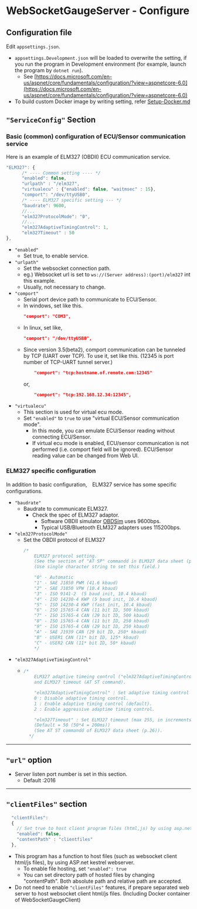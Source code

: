 # WebSocketGaugeServer - Configure

## Configuration file
Edit `appsettings.json`.
* `appsettings.Development.json` will be loaded to overwrite the setting, if you run the program in Development environment (for example, launch the program by `dotnet run`).
  * See [https://docs.microsoft.com/en-us/aspnet/core/fundamentals/configuration/?view=aspnetcore-6.0](https://docs.microsoft.com/en-us/aspnet/core/fundamentals/configuration/?view=aspnetcore-6.0)
* To build custom Docker image by writing setting, refer [Setup-Docker.md](Setup-Docker.md)

## `"ServiceConfig"` Section
### Basic (common) configuration of ECU/Sensor communication service
Here is an example of ELM327 (OBDII) ECU communication service.
```js
"ELM327": {
      /* ---- Common setting ---- */
      "enabled": false,
      "urlpath" : "/elm327",
      "virtualecu" : {"enabled": false, "waitmsec" : 15},
      "comport": "/dev/ttyUSB0",
      /* ---- ELM327 specific setting --- */
      "baudrate": 9600,
      //...
      "elm327ProtocolMode": "0",
      //...
      "elm327AdaptiveTimingControl": 1,
      "elm327Timeout" : 50
},
```
* `"enabled"`
  * Set true, to enable service.
* `"urlpath"`
  * Set the websocket connection path.
  * eg.) Websocket url is set to  `ws://(Server address):(port)/elm327` int this example.
  * Usually, not necessary to change.
* `"comport"`
  * Serial port device path to communicate to ECU/Sensor.
  * In windows, set like this.
    ```json
    "comport": "COM3",
    ```
  * In linux, set like,
    ```json
    "comport": "/dev/ttyUSB0",
    ```
  * Since version 3.5(beta2), comport communication can be tunneled by TCP (UART over TCP). To use it, set like this. (12345 is port number of TCP-UART tunnel server.)
    ```json
        "comport": "tcp:hostname.of.remote.com:12345"
    ```
    or, 
    ```json
        "comport": "tcp:192.168.12.34:12345",
    ```
* `"virtualecu"`
  * This section is used for virtual ecu mode.
  * Set `"enabled"` to `true` to use "virtual ECU/Sensor communication mode".
    * In this mode, you can emulate ECU/Sensor reading without connecting ECU/Sensor.
    * If virtual ecu mode is enabled, ECU/sensor communication is not performed (i.e. comport field will be ignored). ECU/Sensor reading value can be changed from Web UI.

### ELM327 specific configuration
In addition to basic configuration,　ELM327 service has some specific configurations.
* `"baudrate"`
  * Baudrate to communicate ELM327.
    * Check the spec of ELM327 adaptor.
      *  Software OBDII simulator [OBDSim](https://icculus.org/obdgpslogger/obdsim.html) uses 9600bps.
      * Typical USB/Bluetooth ELM327 adapters uses 115200bps.
* `"elm327ProtocolMode"`
  * Set the OBDII protocol of ELM327
    ```js
    /*
        ELM327 protocol setting.
        (See the section of "AT SP" commandd in ELM327 data sheet (p.24-25))
        (Use single character string to set this field.)

        "0" - Automatic
        "1" - SAE J1850 PWM (41.6 kbaud)
        "2" - SAE J1850 VPW (10.4 kbaud)
        "3" - ISO 9141-2  (5 baud init, 10.4 kbaud)
        "4" - ISO 14230-4 KWP (5 baud init, 10.4 kbaud)
        "5" - ISO 14230-4 KWP (fast init, 10.4 kbaud)
        "6" - ISO 15765-4 CAN (11 bit ID, 500 kbaud)
        "7" - ISO 15765-4 CAN (29 bit ID, 500 kbaud)
        "8" - ISO 15765-4 CAN (11 bit ID, 250 kbaud)
        "9" - ISO 15765-4 CAN (29 bit ID, 250 kbaud)
        "A" - SAE J1939 CAN (29 bit ID, 250* kbaud)
        "B" - USER1 CAN (11* bit ID, 125* kbaud)
        "C" - USER2 CAN (11* bit ID, 50* kbaud)
        */
    ```
* `"elm327AdaptiveTimingControl"`
  * ```js
    /*
        ELM327 adaptive timeing control ("elm327AdaptiveTimingControl") (AT AT command), 
        and ELM327 timeout (AT ST command).

        "elm327AdaptiveTimingControl" : Set adaptive timing control mode for ELM327 (see AT0,1,2 command section of ELM327 data sheet (p.12)).
        0 : Disable adaptive timing control.
        1 : Enable adaptive timing control (default).
        2 : Enable aggressive adaptime timing control.

        "elm327Timeout" : Set ELM327 timeout (max 255, in increments of 4 msec (or 20 msec if in the J1939 protocol, with JTM5 selected)).
        (Default = 50 (50*4 = 200ms))
        (See AT ST commandd of ELM327 data sheet (p.26)). 
      */
    ```
---
## `"url"` option
* Server listen port number is set in this section.
  * Default :2016
---
## `"clientFiles"` section
```js
  "clientFiles":
  {
    // Set true to host client program files (html,js) by using asp.net Kestrel web server
    "enabled": false,
    "contentPath" : "clientfiles"
  },
```

* This program has a function to host files (such as websocket client html/js files), by using ASP.net kestrel webserver.
  * To enable file hosting, set `"enabled": true`
  * You can set directory path of hosted files by changing "contentPath". Both absolute path and relative path are accepted.
* Do not need to enable `"clientFiles"` features, if prepare separated web server to host websocket client html/js files. (Including Docker container of WebSocketGaugeClient)
